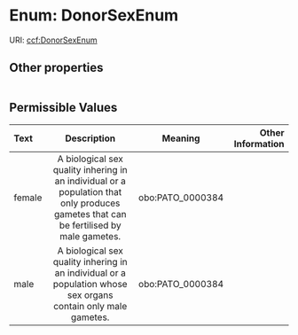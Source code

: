 
# Enum: DonorSexEnum




URI: [ccf:DonorSexEnum](http://purl.org/ccf/DonorSexEnum)


## Other properties

|  |  |  |
| --- | --- | --- |

## Permissible Values

| Text | Description | Meaning | Other Information |
| :--- | :---: | :---: | ---: |
| female | A biological sex quality inhering in an individual or a population that only produces gametes that can be fertilised by male gametes. | obo:PATO_0000384 |  |
| male | A biological sex quality inhering in an individual or a population whose sex organs contain only male gametes. | obo:PATO_0000384 |  |

